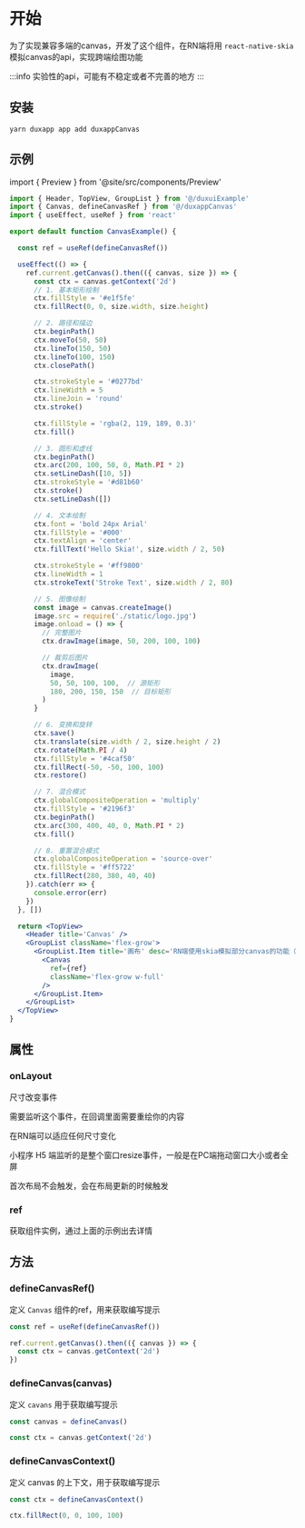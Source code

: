# 开始

为了实现兼容多端的canvas，开发了这个组件，在RN端将用 `react-native-skia` 模拟canvas的api，实现跨端绘图功能

:::info
实验性的api，可能有不稳定或者不完善的地方
:::
## 安装
```
yarn duxapp app add duxappCanvas
```

## 示例

import { Preview } from '@site/src/components/Preview'

<Preview name='Canvas' />

```jsx
import { Header, TopView, GroupList } from '@/duxuiExample'
import { Canvas, defineCanvasRef } from '@/duxappCanvas'
import { useEffect, useRef } from 'react'

export default function CanvasExample() {

  const ref = useRef(defineCanvasRef())

  useEffect(() => {
    ref.current.getCanvas().then(({ canvas, size }) => {
      const ctx = canvas.getContext('2d')
      // 1. 基本矩形绘制
      ctx.fillStyle = '#e1f5fe'
      ctx.fillRect(0, 0, size.width, size.height)

      // 2. 路径和描边
      ctx.beginPath()
      ctx.moveTo(50, 50)
      ctx.lineTo(150, 50)
      ctx.lineTo(100, 150)
      ctx.closePath()

      ctx.strokeStyle = '#0277bd'
      ctx.lineWidth = 5
      ctx.lineJoin = 'round'
      ctx.stroke()

      ctx.fillStyle = 'rgba(2, 119, 189, 0.3)'
      ctx.fill()

      // 3. 圆形和虚线
      ctx.beginPath()
      ctx.arc(200, 100, 50, 0, Math.PI * 2)
      ctx.setLineDash([10, 5])
      ctx.strokeStyle = '#d81b60'
      ctx.stroke()
      ctx.setLineDash([])

      // 4. 文本绘制
      ctx.font = 'bold 24px Arial'
      ctx.fillStyle = '#000'
      ctx.textAlign = 'center'
      ctx.fillText('Hello Skia!', size.width / 2, 50)

      ctx.strokeStyle = '#ff9800'
      ctx.lineWidth = 1
      ctx.strokeText('Stroke Text', size.width / 2, 80)

      // 5. 图像绘制
      const image = canvas.createImage()
      image.src = require('./static/logo.jpg')
      image.onload = () => {
        // 完整图片
        ctx.drawImage(image, 50, 200, 100, 100)

        // 裁剪后图片
        ctx.drawImage(
          image,
          50, 50, 100, 100,  // 源矩形
          180, 200, 150, 150  // 目标矩形
        )
      }

      // 6. 变换和旋转
      ctx.save()
      ctx.translate(size.width / 2, size.height / 2)
      ctx.rotate(Math.PI / 4)
      ctx.fillStyle = '#4caf50'
      ctx.fillRect(-50, -50, 100, 100)
      ctx.restore()

      // 7. 混合模式
      ctx.globalCompositeOperation = 'multiply'
      ctx.fillStyle = '#2196f3'
      ctx.beginPath()
      ctx.arc(300, 400, 40, 0, Math.PI * 2)
      ctx.fill()

      // 8. 重置混合模式
      ctx.globalCompositeOperation = 'source-over'
      ctx.fillStyle = '#ff5722'
      ctx.fillRect(280, 380, 40, 40)
    }).catch(err => {
      console.error(err)
    })
  }, [])

  return <TopView>
    <Header title='Canvas' />
    <GroupList className='flex-grow'>
      <GroupList.Item title='画布' desc='RN端使用skia模拟部分canvas的功能（实验性的）'>
        <Canvas
          ref={ref}
          className='flex-grow w-full'
        />
      </GroupList.Item>
    </GroupList>
  </TopView>
}
```

## 属性

### onLayout

尺寸改变事件

需要监听这个事件，在回调里面需要重绘你的内容

在RN端可以适应任何尺寸变化

小程序 H5 端监听的是整个窗口resize事件，一般是在PC端拖动窗口大小或者全屏

首次布局不会触发，会在布局更新的时候触发

### ref

获取组件实例，通过上面的示例出去详情

## 方法

### defineCanvasRef()

定义 `Canvas` 组件的ref，用来获取编写提示

```js
const ref = useRef(defineCanvasRef())

ref.current.getCanvas().then(({ canvas }) => {
  const ctx = canvas.getContext('2d')
})
```

### defineCanvas(canvas)

定义 `cavans` 用于获取编写提示

```js
const canvas = defineCanvas()

const ctx = canvas.getContext('2d')
```

### defineCanvasContext()

定义 canvas 的上下文，用于获取编写提示

```js
const ctx = defineCanvasContext()

ctx.fillRect(0, 0, 100, 100)
```
